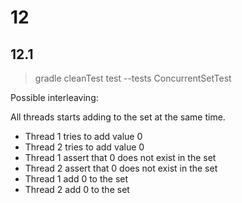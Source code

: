 # 12

## 12.1

> gradle cleanTest test --tests ConcurrentSetTest

Possible interleaving: 

All threads starts adding to the set at the same time. 
 - Thread 1 tries to add value 0
 - Thread 2 tries to add value 0
 - Thread 1 assert that 0 does not exist in the set
 - Thread 2 assert that 0 does not exist in the set
 - Thread 1 add 0 to the set
 - Thread 2 add 0 to the set
